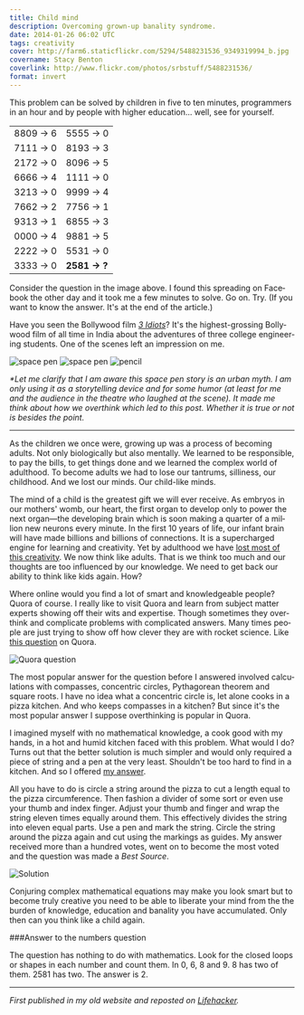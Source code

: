 ```yaml
---
title: Child mind
description: Overcoming grown-up banality syndrome.
date: 2014-01-26 06:02 UTC
tags: creativity
cover: http://farm6.staticflickr.com/5294/5488231536_9349319994_b.jpg
covername: Stacy Benton
coverlink: http://www.flickr.com/photos/srbstuff/5488231536/
format: invert
---
```


This problem can be solved by children in five to ten minutes, programmers in an hour and by people with higher education&hellip; well, see for yourself.

<table class="table table-bordered text-center">
  <tr>
    <td>8809 &rarr; 6</td>
    <td>5555 &rarr; 0 </td>
  </tr>
  <tr>
    <td>7111 &rarr; 0</td>
    <td>8193 &rarr; 3</td>
  </tr>
  <tr>
    <td>2172 &rarr; 0</td>
    <td>8096 &rarr; 5</td>
  </tr>
  <tr>
    <td>6666 &rarr; 4</td>
    <td>1111 &rarr; 0</td>
  </tr>
  <tr>
    <td>3213 &rarr; 0</td>
    <td>9999 &rarr; 4</td>
  </tr>
  <tr>
    <td>7662 &rarr; 2</td>
    <td>7756 &rarr; 1</td>
  </tr>
  <tr>
    <td>9313 &rarr; 1</td>
    <td>6855 &rarr; 3</td>
  </tr>
  <tr>
    <td>0000 &rarr; 4</td>
    <td>9881 &rarr; 5</td>
  </tr>
  <tr>
    <td>2222 &rarr; 0</td>
    <td>5531 &rarr; 0</td>
  </tr>
  <tr>
    <td>3333 &rarr; 0</td>
    <td><strong>2581 &rarr; ?</strong></td>
  </tr>
</table>

Con­sider the ques­tion in the image above. I found this spread­ing on Face­book the other day and it took me a few min­utes to solve. Go on. Try. (If you want to know the answer. It's at the end of the arti­cle.)

Have you seen the Bollywood film [_3 Idiots_](http://en.wikipedia.org/wiki/3_Idiots)? It's the highest-grossing Bol­ly­wood film of all time in India about the adven­tures of three col­lege engi­neer­ing stu­dents. One of the scenes left an impression on me.

![space pen](http://farm8.staticflickr.com/7305/12143613986_30f18aeeee_o.jpg)
![space pen](http://farm6.staticflickr.com/5527/12142958075_fc1907eebc_o.jpg)
![pencil](http://farm8.staticflickr.com/7378/12143203883_3699707dbc_o.jpg)

_*Let me clar­ify that I am aware this space pen story is an urban myth. I am only using it as a sto­ry­telling device and for some humor (at least for me and the audi­ence in the the­atre who laughed at the scene). It made me think about how we over­think which led to this post. Whether it is true or not is besides the point._

---

As the chil­dren we once were, grow­ing up was a process of becom­ing adults. Not only bio­log­i­cally but also men­tally. We learned to be respon­si­ble, to pay the bills, to get things done and we learned the com­plex world of adult­hood. To become adults we had to lose our tantrums, silli­ness, our child­hood. And we lost our minds. Our child-like minds.

The mind of a child is the great­est gift we will ever receive. As embryos in our moth­ers' womb, our heart, the first organ to develop only to power the next organ—the devel­op­ing brain which is soon mak­ing a quar­ter of a mil­lion new neu­rons every minute. In the first 10 years of life, our infant brain will have made bil­lions and bil­lions of con­nec­tions. It is a super­charged engine for learn­ing and cre­ativ­ity. Yet by adult­hood we have [lost most of this creativity](http://www.ted.com/talks/ken_robinson_says_schools_kill_creativity.html). We now think like adults. That is we think too much and our thoughts are too influ­enced by our knowl­edge. We need to get back our abil­ity to think like kids again. How?

Where online would you find a lot of smart and knowl­edge­able peo­ple? Quora of course. I really like to visit Quora and learn from sub­ject mat­ter experts show­ing off their wits and exper­tise. Though some­times they over­think and com­pli­cate prob­lems with com­pli­cated answers. Many times peo­ple are just try­ing to show off how clever they are with rocket sci­ence. Like [this question](http://www.quora.com/What-is-the-easiest-way-to-cut-a-pizza-into-11-equal-slices) on Quora.

![Quora question](http://farm4.staticflickr.com/3732/12143449744_d1886c2cfd_o.png)

The most pop­u­lar answer for the ques­tion before I answered involved cal­cu­la­tions with com­passes, con­cen­tric cir­cles, Pythagorean the­o­rem and square roots. I have no idea what a con­cen­tric cir­cle is, let alone cooks in a pizza kitchen. And who keeps com­passes in a kitchen? But since it's the most pop­u­lar answer I sup­pose over­think­ing is pop­u­lar in Quora.

I imag­ined myself with no math­e­mat­i­cal knowl­edge, a cook good with my hands, in a hot and humid kitchen faced with this prob­lem. What would I do? Turns out that the bet­ter solu­tion is much sim­pler and would only required a piece of string and a pen at the very least. Shouldn't be too hard to find in a kitchen. And so I offered [my answer](http://www.quora.com/What-is-the-easiest-way-to-cut-a-pizza-into-11-equal-slices/answer/Aen-Tan).

All you have to do is cir­cle a string around the pizza to cut a length equal to the pizza cir­cum­fer­ence. Then fash­ion a divider of some sort or even use your thumb and index fin­ger. Adjust your thumb and fin­ger and wrap the string eleven times equally around them. This effec­tively divides the string into eleven equal parts. Use a pen and mark the string. Cir­cle the string around the pizza again and cut using the mark­ings as guides. My answer received more than a hun­dred votes, went on to become the most voted and the ques­tion was made a _Best Source_.

![Solution](http://farm3.staticflickr.com/2890/12143753226_66a141e5eb_z.jpg)

Con­jur­ing com­plex math­e­mat­i­cal equa­tions may make you look smart but to become truly cre­ative you need to be able to lib­er­ate your mind from the the burden of knowl­edge, edu­ca­tion and banality you have accu­mu­lated. Only then can you think like a child again.

###Answer to the numbers question

The ques­tion has noth­ing to do with math­e­mat­ics. Look for the closed loops or shapes in each num­ber and count them. In 0, 6, 8 and 9. 8 has two of them. 2581 has two. The answer is 2.

---

_First published in my old website and reposted on [Lifehacker](http://lifehacker.com/5899592/overthinking-and-your-child+like-mind)._